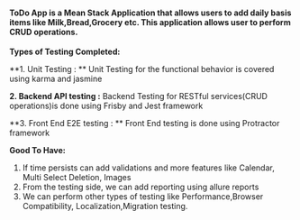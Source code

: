 #### ToDo App is a Mean Stack Application that allows users to add daily basis items like Milk,Bread,Grocery etc. This application allows user to perform CRUD operations.

**Types of Testing Completed:**

**1. Unit Testing  : ** Unit Testing for the functional behavior is covered using karma and jasmine

**2. Backend API testing :** Backend Testing for RESTful services(CRUD operations)is done using Frisby and Jest framework

**3. Front End E2E testing : ** Front End testing is done using Protractor framework

**Good To Have:**
1. If time persists can add validations and more features like Calendar, Multi Select Deletion, Images 
2. From the testing side, we can add  reporting using allure reports
3. We can perform other types of testing like Performance,Browser Compatibility, Localization,Migration testing.
